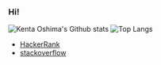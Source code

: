 ### Hi!

![Kenta Oshima's Github stats](https://github-readme-stats.vercel.app/api?username=kenteroshima&theme=highcontrast&show_icons=true&count_private=true)
![Top Langs](https://github-readme-stats.vercel.app/api/top-langs/?username=kenteroshima)
<!--[![Repo name](https://github-readme-stats.vercel.app/api/pin/?username=kenteroshima&repo=kenteroshima&show_owner=true)](https://github.com/kenteroshima/kenteroshima)-->
 - [HackerRank](https://www.hackerrank.com/kenteroshima)
 - [stackoverflow](https://stackoverflow.com/users/14981276/kenta)
